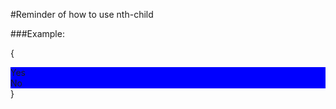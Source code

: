 #Reminder of how to use nth-child

###Example:

{<style>
.container-fluid >.row:first-child .hello{
  background-color: yellow;
}
.container-fluid .hello {
  background-color: blue;
}
</style>

<div class="container-fluid">
  <div class="row">
    <div class="hello">
      Yes
    </div>
  </div>
  <div class="row">
    <div class="hello">
     No
    </div>
  </div>
</div>}
